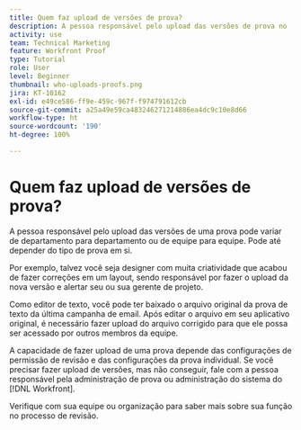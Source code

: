 ```yaml
---
title: Quem faz upload de versões de prova?
description: A pessoa responsável pelo upload das versões de prova no  [!DNL  Workfront]  pode variar. Aprenda com casos de uso comuns para identificar a configuração ideal na sua organização.
activity: use
team: Technical Marketing
feature: Workfront Proof
type: Tutorial
role: User
level: Beginner
thumbnail: who-uploads-proofs.png
jira: KT-10162
exl-id: e49ce586-ff9e-459c-967f-f974791612cb
source-git-commit: a25a49e59ca483246271214886ea4dc9c10e8d66
workflow-type: ht
source-wordcount: '190'
ht-degree: 100%

---
```


# Quem faz upload de versões de prova?

A pessoa responsável pelo upload das versões de uma prova pode variar de departamento para departamento ou de equipe para equipe. Pode até depender do tipo de prova em si.

Por exemplo, talvez você seja designer com muita criatividade que acabou de fazer correções em um layout, sendo responsável por fazer o upload da nova versão e alertar seu ou sua gerente de projeto.

Como editor de texto, você pode ter baixado o arquivo original da prova de texto da última campanha de email. Após editar o arquivo em seu aplicativo original, é necessário fazer upload do arquivo corrigido para que ele possa ser acessado por outros membros da equipe.

A capacidade de fazer upload de uma prova depende das configurações de permissão de revisão e das configurações da prova individual. Se você precisar fazer upload de versões, mas não conseguir, fale com a pessoa responsável pela administração de prova ou administração do sistema do [!DNL Workfront].

Verifique com sua equipe ou organização para saber mais sobre sua função no processo de revisão.
